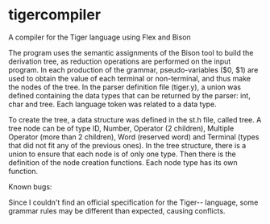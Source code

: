 # tigercompiler
A compiler for the Tiger language using Flex and Bison


The program uses the semantic assignments of the Bison tool to build the derivation tree, as reduction operations are performed on the input program.
In each production of the grammar, pseudo-variables ($0, $1) are used to obtain the value of each terminal or non-terminal, and thus make the nodes of the tree.
In the parser definition file (tiger.y), a union was defined containing the data types that can be returned by the parser: int, char and tree. Each language token
was related to a data type.

To create the tree, a data structure was defined in the st.h file, called tree. A tree node can be of type ID, Number, Operator (2 children),
Multiple Operator (more than 2 children), Word (reserved word) and Terminal (types that did not fit any of the previous ones). In the tree structure,
there is a union to ensure that each node is of only one type. Then there is the definition of the node creation functions. Each node type has its own function.

Known bugs:

Since I couldn't find an official specification for the Tiger-- language, some grammar rules may be different than expected, causing conflicts.
